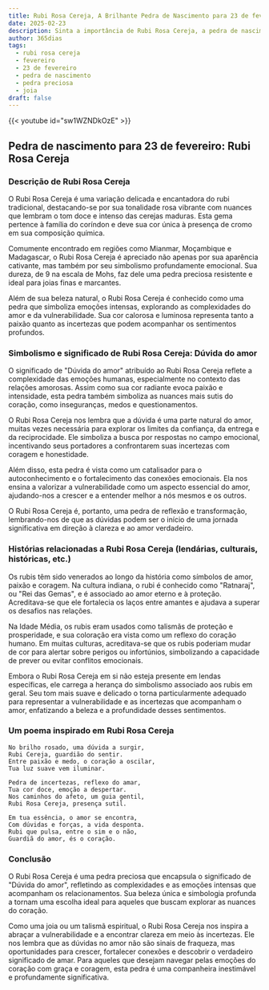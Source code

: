 ```yaml
---
title: Rubi Rosa Cereja, A Brilhante Pedra de Nascimento para 23 de fevereiro
date: 2025-02-23
description: Sinta a importância de Rubi Rosa Cereja, a pedra de nascimento de 23 de fevereiro que simboliza Dúvida do amor. Deixe que sua beleza e significado iluminem seu dia.
author: 365dias
tags:
  - rubi rosa cereja
  - fevereiro
  - 23 de fevereiro
  - pedra de nascimento
  - pedra preciosa
  - joia
draft: false
---
```


{{< youtube id="sw1WZNDkOzE" >}}

## Pedra de nascimento para 23 de fevereiro: Rubi Rosa Cereja

### Descrição de Rubi Rosa Cereja

O Rubi Rosa Cereja é uma variação delicada e encantadora do rubi tradicional, destacando-se por sua tonalidade rosa vibrante com nuances que lembram o tom doce e intenso das cerejas maduras. Esta gema pertence à família do coríndon e deve sua cor única à presença de cromo em sua composição química.

Comumente encontrado em regiões como Mianmar, Moçambique e Madagascar, o Rubi Rosa Cereja é apreciado não apenas por sua aparência cativante, mas também por seu simbolismo profundamente emocional. Sua dureza, de 9 na escala de Mohs, faz dele uma pedra preciosa resistente e ideal para joias finas e marcantes.

Além de sua beleza natural, o Rubi Rosa Cereja é conhecido como uma pedra que simboliza emoções intensas, explorando as complexidades do amor e da vulnerabilidade. Sua cor calorosa e luminosa representa tanto a paixão quanto as incertezas que podem acompanhar os sentimentos profundos.

### Simbolismo e significado de Rubi Rosa Cereja: Dúvida do amor

O significado de "Dúvida do amor" atribuído ao Rubi Rosa Cereja reflete a complexidade das emoções humanas, especialmente no contexto das relações amorosas. Assim como sua cor radiante evoca paixão e intensidade, esta pedra também simboliza as nuances mais sutis do coração, como inseguranças, medos e questionamentos.

O Rubi Rosa Cereja nos lembra que a dúvida é uma parte natural do amor, muitas vezes necessária para explorar os limites da confiança, da entrega e da reciprocidade. Ele simboliza a busca por respostas no campo emocional, incentivando seus portadores a confrontarem suas incertezas com coragem e honestidade.

Além disso, esta pedra é vista como um catalisador para o autoconhecimento e o fortalecimento das conexões emocionais. Ela nos ensina a valorizar a vulnerabilidade como um aspecto essencial do amor, ajudando-nos a crescer e a entender melhor a nós mesmos e os outros.

O Rubi Rosa Cereja é, portanto, uma pedra de reflexão e transformação, lembrando-nos de que as dúvidas podem ser o início de uma jornada significativa em direção à clareza e ao amor verdadeiro.

### Histórias relacionadas a Rubi Rosa Cereja (lendárias, culturais, históricas, etc.)

Os rubis têm sido venerados ao longo da história como símbolos de amor, paixão e coragem. Na cultura indiana, o rubi é conhecido como "Ratnaraj", ou "Rei das Gemas", e é associado ao amor eterno e à proteção. Acreditava-se que ele fortalecia os laços entre amantes e ajudava a superar os desafios nas relações.

Na Idade Média, os rubis eram usados como talismãs de proteção e prosperidade, e sua coloração era vista como um reflexo do coração humano. Em muitas culturas, acreditava-se que os rubis poderiam mudar de cor para alertar sobre perigos ou infortúnios, simbolizando a capacidade de prever ou evitar conflitos emocionais.

Embora o Rubi Rosa Cereja em si não esteja presente em lendas específicas, ele carrega a herança do simbolismo associado aos rubis em geral. Seu tom mais suave e delicado o torna particularmente adequado para representar a vulnerabilidade e as incertezas que acompanham o amor, enfatizando a beleza e a profundidade desses sentimentos.

### Um poema inspirado em Rubi Rosa Cereja

```
No brilho rosado, uma dúvida a surgir,  
Rubi Cereja, guardião do sentir.  
Entre paixão e medo, o coração a oscilar,  
Tua luz suave vem iluminar.  

Pedra de incertezas, reflexo do amar,  
Tua cor doce, emoção a despertar.  
Nos caminhos do afeto, um guia gentil,  
Rubi Rosa Cereja, presença sutil.  

Em tua essência, o amor se encontra,  
Com dúvidas e forças, a vida desponta.  
Rubi que pulsa, entre o sim e o não,  
Guardiã do amor, és o coração.  
```

### Conclusão

O Rubi Rosa Cereja é uma pedra preciosa que encapsula o significado de "Dúvida do amor", refletindo as complexidades e as emoções intensas que acompanham os relacionamentos. Sua beleza única e simbologia profunda a tornam uma escolha ideal para aqueles que buscam explorar as nuances do coração.

Como uma joia ou um talismã espiritual, o Rubi Rosa Cereja nos inspira a abraçar a vulnerabilidade e a encontrar clareza em meio às incertezas. Ele nos lembra que as dúvidas no amor não são sinais de fraqueza, mas oportunidades para crescer, fortalecer conexões e descobrir o verdadeiro significado de amar. Para aqueles que desejam navegar pelas emoções do coração com graça e coragem, esta pedra é uma companheira inestimável e profundamente significativa.